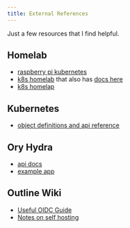 ```yaml
---
title: External References
---
```


Just a few resources that I find helpful.

## Homelab

- [raspberry pi kubernetes](https://rpi4cluster.com/)
- [k8s homelab](https://github.com/khuedoan/homelab) that also has [docs here](https://homelab.khuedoan.com/)
- [k8s homelap](https://github.com/Michaelpalacce/HomeLab)

## Kubernetes

- [object definitions and api reference](https://kubernetes.io/docs/reference/generated/kubernetes-api/v1.27/)

## Ory Hydra

- [api docs](https://www.ory.sh/docs/hydra/reference/api)
- [example app](https://github.com/ory/hydra-login-consent-node)

## Outline Wiki

- [Useful OIDC Guide](https://blog.gurucomputing.com.au/doing-more-with-docker/deploying-outline-wiki/)
- [Notes on self hosting](https://app.getoutline.com/share/770a97da-13e5-401e-9f8a-37949c19f97e/doc/hosting-outline-nipGaCRBDu)
